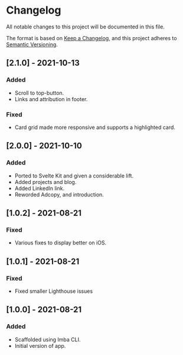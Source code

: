 # Changelog

All notable changes to this project will be documented in this file.

The format is based on [Keep a Changelog](https://keepachangelog.com/en/1.0.0/),
and this project adheres to [Semantic Versioning](https://semver.org/spec/v2.0.0.html).

## [2.1.0] - 2021-10-13

### Added

-   Scroll to top-button.
-   Links and attribution in footer.

### Fixed

-   Card grid made more responsive and supports a highlighted card.

## [2.0.0] - 2021-10-10

### Added

-   Ported to Svelte Kit and given a considerable lift.
-   Added projects and blog.
-   Added LinkedIn link.
-   Reworded Adcopy, and introduction.

## [1.0.2] - 2021-08-21

### Fixed

-   Various fixes to display better on iOS.

## [1.0.1] - 2021-08-21

### Fixed

-   Fixed smaller Lighthouse issues

## [1.0.0] - 2021-08-21

### Added

-   Scaffolded using Imba CLI.
-   Initial version of app.
